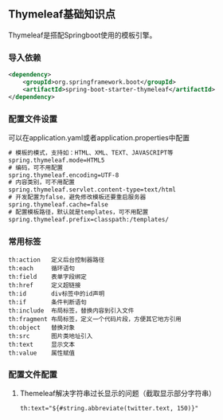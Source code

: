 ## Thymeleaf基础知识点

Thymeleaf是搭配Springboot使用的模板引擎。

### **导入依赖**

```xml
<dependency>     
    <groupId>org.springframework.boot</groupId>
    <artifactId>spring-boot-starter-thymeleaf</artifactId> 
</dependency>
```

### 配置文件设置

可以在application.yaml或者application.properties中配置

```xml
# 模板的模式，支持如：HTML、XML、TEXT、JAVASCRIPT等 
spring.thymeleaf.mode=HTML5 
# 编码，可不用配置 
spring.thymeleaf.encoding=UTF-8 
# 内容类别，可不用配置 
spring.thymeleaf.servlet.content-type=text/html 
# 开发配置为false，避免修改模板还要重启服务器 
spring.thymeleaf.cache=false 
# 配置模板路径，默认就是templates，可不用配置 
spring.thymeleaf.prefix=classpath:/templates/
```

### 常用标签

```
th:action   定义后台控制器路径 
th:each     循环语句 
th:field    表单字段绑定 
th:href     定义超链接 
th:id       div标签中的id声明 
th:if       条件判断语句 
th:include  布局标签，替换内容到引入文件 
th:fragment 布局标签，定义一个代码片段，方便其它地方引用 
th:object   替换对象 
th:src      图片类地址引入 
th:text     显示文本 
th:value    属性赋值
```

### **配置文件配置**

1. Themeleaf解决字符串过长显示的问题（截取显示部分字符串）

    ```
    th:text="${#string.abbreviate(twitter.text, 150)}"
    ```

